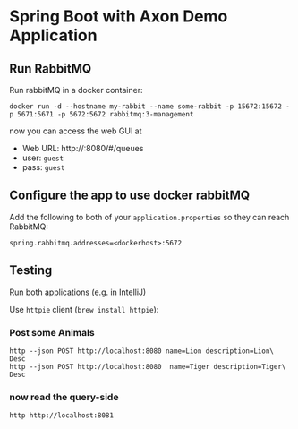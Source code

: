 # Spring Boot with Axon Demo Application

## Run RabbitMQ

Run rabbitMQ in a docker container:

    docker run -d --hostname my-rabbit --name some-rabbit -p 15672:15672 -p 5671:5671 -p 5672:5672 rabbitmq:3-management
    
now you can access the web GUI at

* Web URL: http://<dockerhost>:8080/#/queues
* user: `guest` 
* pass: `guest`

## Configure the app to use docker rabbitMQ

Add the following to both of your `application.properties` so they can reach RabbitMQ:

    spring.rabbitmq.addresses=<dockerhost>:5672


## Testing

Run both applications (e.g. in IntelliJ)

Use `httpie` client (`brew install httpie`):

### Post some Animals

    http --json POST http://localhost:8080 name=Lion description=Lion\ Desc
    http --json POST http://localhost:8080  name=Tiger description=Tiger\ Desc
    
### now read the query-side
    
    http http://localhost:8081

